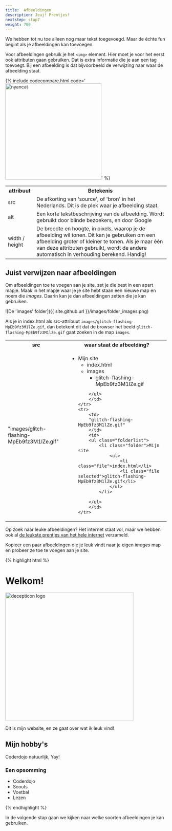 ```yaml
---
title:  Afbeeldingen
description: Jeuj! Prentjes!
nextstep: stap7
weight: 700
---
```

We hebben tot nu toe alleen nog maar tekst toegevoegd. Maar de échte fun begint als je afbeeldingen kan toevoegen.

Voor afbeeldingen gebruik je het `<img>` element. Hier moet je voor het eerst ook attributen gaan gebruiken. Dat is extra informatie die je aan een tag toevoegt. Bij een afbeelding is dat bijvoorbeeld de verwijzing naar waar de afbeelding staat.

{% include codecompare.html code='<img
    src="/assets/gifs/cat-pixel-12PXNbcHW8C9Bm.gif"
    alt="nyancat"
    width="300" />' %}

<table class="deftable">
    <tr>
        <th>attribuut</th><th>Betekenis</th>
    </tr>
    <tr>
        <td>src</td>
        <td>De afkorting van 'source', of 'bron' in het Nederlands. Dit is de plek waar je afbeelding staat. </td>
    </tr>
    <tr>
        <td>alt</td>
        <td>Een korte tekstbeschrijving van de afbeelding. Wordt gebruikt door blinde bezoekers, en door Google</td>
    </tr>
    <tr>
        <td>width / height</td>
        <td>De breedte en hoogte, in pixels, waarop je de afbeelding wil tonen. Dit kan je gebruiken om een afbeelding groter of kleiner te tonen. Als je maar één van deze attributen gebruikt, wordt de andere automatisch in verhouding berekend. Handig!</td>
    </tr>
</table>

## Juist verwijzen naar afbeeldingen

Om afbeeldingen toe te voegen aan je site, zet je die best in een apart mapje. Maak in het mapje waar je je site hebt staan een nieuwe map en noem die <em>images</em>. Daarin kan je dan afbeeldingen zetten die je kan gebruiken.

![De 'images' folder]({{ site.github.url }}/images/folder_images.png)

Als je in index.html als src-attribuut `images/glitch-flashing-MpEb9fz3M1lZe.gif`, dan betekent dit dat de browser het beeld `glitch-flashing-MpEb9fz3M1lZe.gif` gaat zoeken in de map `images`.

<table class="deftable">
    <tr>
        <th>src</th>
        <th>waar staat de afbeelding?</th>
    </tr>
    <tr>
        <td>
        "images/glitch-flashing-MpEb9fz3M1lZe.gif"
        </td>
        <td>
        <ul class="folderlist">
            <li class="folder">Mijn site
                <ul>
                    <li class="file">index.html</li>
                    <li class="folder">images
                        <ul>
                            <li class="file selected">glitch-flashing-MpEb9fz3M1lZe.gif</li>
                        </ul>
                    </li>
                </ul>
            </li>

        </ul>
        </td>
    </tr>
    <tr>
        <td>
        "glitch-flashing-MpEb9fz3M1lZe.gif"
        </td>
        <td>
        <ul class="folderlist">
            <li class="folder">Mijn site
                <ul>
                    <li class="file">index.html</li>
                    <li class="file selected">glitch-flashing-MpEb9fz3M1lZe.gif</li>
                </ul>
            </li>

        </ul>
        </td>
    </tr>
</table>

Op zoek naar leuke afbeeldingen? Het internet staat vol, maar we hebben ook al <a href="/assets/gifs.zip">de leukste prentjes van het hele internet</a> verzameld.

Kopieer een paar afbeeldingen die je leuk vindt naar je eigen _images_ map en probeer ze toe te voegen aan je site.

{% highlight html %}<!doctype html>
<html>
    <head>
    <title>Mijn allereerste webpagina</title>
    </head>
    <body>
        <h1>Welkom!</h1>
        <img
            src="images/glitch-flashing-MpEb9fz3M1lZe.gif"
            width="400"
            alt="decepticon logo" />
        <p>Dit is mijn website, en ze gaat over wat ik leuk vind!</p>
        <h2>Mijn hobby's</h2>
        <p>Coderdojo natuurlijk, Yay!</p>
        <h3>Een opsomming</h3>
        <ul>
            <li>Coderdojo</li>
            <li>Scouts</li>
            <li>Voetbal</li>
            <li>Lezen</li>
        </ul>
    </body>
</html>{% endhighlight %}

In de volgende stap gaan we kijken naar welke soorten afbeeldingen je kan gebruiken.
